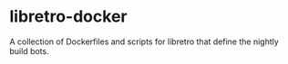 libretro-docker
===========
A collection of Dockerfiles and scripts for libretro that define the nightly build bots.
